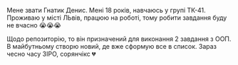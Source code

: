 Мене звати Гнатик Денис.
Мені 18 років, навчаюсь у групі ТК-41.
Проживаю у місті ЛЬвів, працюю на роботі, тому робити завдання буду не вчасно :sob::sob::sob:

Щодо репозиторію, то він призначений для виконання 2 завдання з ООП. В майбутньому створю новий, де вже сформую все в список. Зараз чесно часу ЗІРО, сорянчікс :broken_heart: